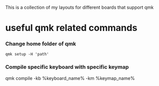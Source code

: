 This is a collection of my layouts for different boards that support qmk

# useful qmk related commands

### Change home folder of qmk
    qmk setup -H 'path' 

### Compile specific keyboard with specific keymap
qmk compile -kb %keyboard_name% -km %keymap_name%

